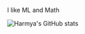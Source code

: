 I like ML and Math

![Harmya's GitHub stats](https://github-readme-stats.vercel.app/api/top-langs/?username=harmya&hide=Jupyter%20Notebook&theme=github_dark&size_weight=0.8&count_weight=0.2)

